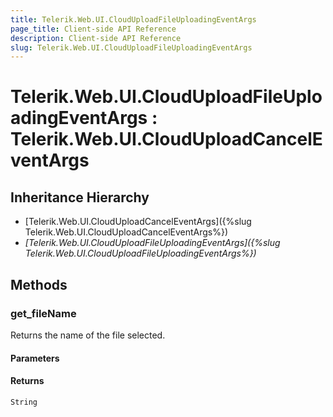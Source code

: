 ```yaml
---
title: Telerik.Web.UI.CloudUploadFileUploadingEventArgs
page_title: Client-side API Reference
description: Client-side API Reference
slug: Telerik.Web.UI.CloudUploadFileUploadingEventArgs
---
```


# Telerik.Web.UI.CloudUploadFileUploadingEventArgs : Telerik.Web.UI.CloudUploadCancelEventArgs

## Inheritance Hierarchy

* [Telerik.Web.UI.CloudUploadCancelEventArgs]({%slug Telerik.Web.UI.CloudUploadCancelEventArgs%})
* *[Telerik.Web.UI.CloudUploadFileUploadingEventArgs]({%slug Telerik.Web.UI.CloudUploadFileUploadingEventArgs%})*

## Methods

### get_fileName

Returns the name of the file selected.

#### Parameters

#### Returns

`String` 